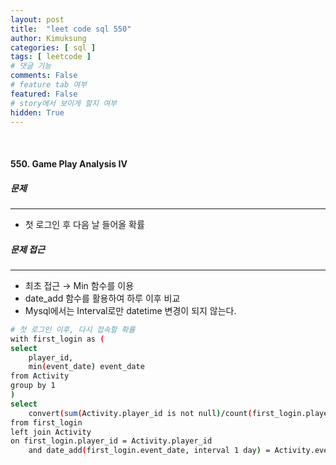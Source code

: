 ```yaml
---
layout: post
title:  "leet code sql 550"
author: Kimuksung
categories: [ sql ]
tags: [ leetcode ]
# 댓글 기능
comments: False
# feature tab 여부
featured: False
# story에서 보이게 할지 여부
hidden: True
---
```


<br>

#### 550. Game Play Analysis IV

##### 문제
---
- 첫 로그인 후 다음 날 들어올 확률

##### 문제 접근
---
- 최초 접근 → Min 함수를 이용
- date_add 함수를 활용하여 하루 이후 비교
- Mysql에서는 Interval로만 datetime 변경이 되지 않는다.

```bash
# 첫 로그인 이후, 다시 접속할 확률
with first_login as (
select 
    player_id,
    min(event_date) event_date
from Activity
group by 1
)
select
    convert(sum(Activity.player_id is not null)/count(first_login.player_id), decimal(3,2)) as fraction
from first_login 
left join Activity
on first_login.player_id = Activity.player_id
    and date_add(first_login.event_date, interval 1 day) = Activity.event_date
```